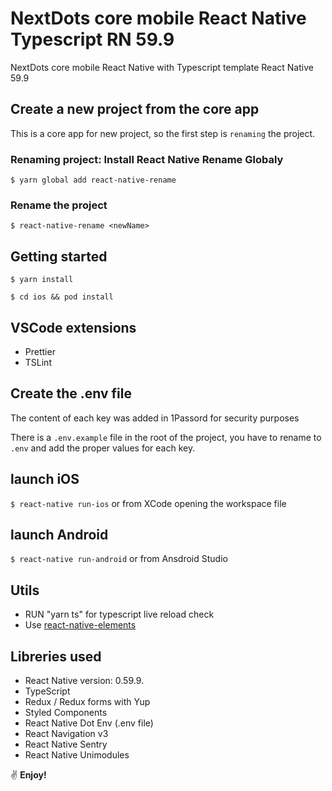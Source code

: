 # NextDots core mobile React Native Typescript RN 59.9

NextDots core mobile React Native with Typescript template React Native 59.9

## Create a new project from the core app

This is a core app for new project, so the first step is `renaming` the project.

### Renaming project: Install React Native Rename Globaly

```
$ yarn global add react-native-rename
```

### Rename the project

```
$ react-native-rename <newName>
```

## Getting started

```
$ yarn install

$ cd ios && pod install
```

## VSCode extensions

- Prettier
- TSLint

## Create the .env file

The content of each key was added in 1Passord for security purposes

There is a `.env.example` file in the root of the project, you have to rename to `.env` and add the proper values for each key.

## launch iOS

`$ react-native run-ios` or from XCode opening the workspace file

## launch Android

`$ react-native run-android` or from Ansdroid Studio

## Utils

- RUN "yarn ts" for typescript live reload check
- Use [react-native-elements](https://react-native-training.github.io/react-native-elements/docs/overview.html)

## Libreries used

- React Native version: 0.59.9.
- TypeScript
- Redux / Redux forms with Yup
- Styled Components
- React Native Dot Env (.env file)
- React Navigation v3
- React Native Sentry
- React Native Unimodules

:v: **Enjoy!**
